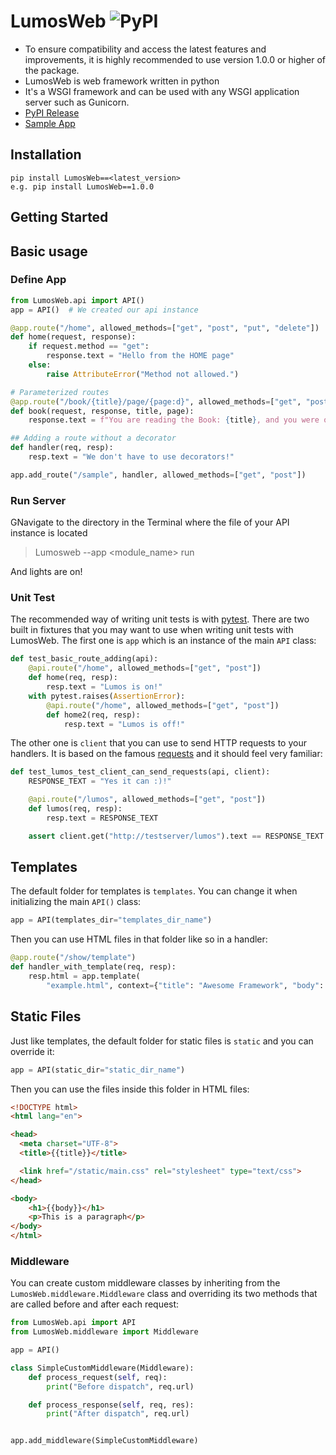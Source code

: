 # LumosWeb ![PyPI](https://img.shields.io/pypi/v/LumosWeb.svg)

- To ensure compatibility and access the latest features and improvements, it is highly recommended to use version 1.0.0 or higher of the package. 
- LumosWeb is web framework written in python
- It's a WSGI framework and can be used with any WSGI application server such as Gunicorn.
- [PyPI Release](https://pypi.org/project/LumosWeb/)
- [Sample App](https://github.com/Sddilora/LumosWeb-SampleApp)



## Installation
```shell
pip install LumosWeb==<latest_version>
e.g. pip install LumosWeb==1.0.0
```

## Getting Started

## Basic usage

### Define App

```python
from LumosWeb.api import API()
app = API()  # We created our api instance
```

```python
@app.route("/home", allowed_methods=["get", "post", "put", "delete"])
def home(request, response):
    if request.method == "get":
        response.text = "Hello from the HOME page"
    else:
        raise AttributeError("Method not allowed.")

# Parameterized routes
@app.route("/book/{title}/page/{page:d}", allowed_methods=["get", "post"])
def book(request, response, title, page):
    response.text = f"You are reading the Book: {title}, and you were on Page: {page}"

## Adding a route without a decorator
def handler(req, resp):
    resp.text = "We don't have to use decorators!"

app.add_route("/sample", handler, allowed_methods=["get", "post"])


```
### Run Server 
GNavigate to the directory in the Terminal where the file of your API instance is located
> Lumosweb --app <module_name> run

And lights are on!

### Unit Test

The recommended way of writing unit tests is with [pytest](https://docs.pytest.org/en/latest/). There are two built in fixtures
that you may want to use when writing unit tests with LumosWeb. The first one is `app` which is an instance of the main `API` class:
```python
def test_basic_route_adding(api):
    @api.route("/home", allowed_methods=["get", "post"])
    def home(req, resp):
        resp.text = "Lumos is on!"
    with pytest.raises(AssertionError):
        @api.route("/home", allowed_methods=["get", "post"])
        def home2(req, resp):
            resp.text = "Lumos is off!"
```
The other one is `client` that you can use to send HTTP requests to your handlers. It is based on the famous [requests](https://requests.readthedocs.io/) and it should feel very familiar:
```python
def test_lumos_test_client_can_send_requests(api, client):
    RESPONSE_TEXT = "Yes it can :)!"

    @api.route("/lumos", allowed_methods=["get", "post"])
    def lumos(req, resp):
        resp.text = RESPONSE_TEXT

    assert client.get("http://testserver/lumos").text == RESPONSE_TEXT

```

## Templates
The default folder for templates is `templates`. You can change it when initializing the main `API()` class:
```python
app = API(templates_dir="templates_dir_name")
```
Then you can use HTML files in that folder like so in a handler:

```python
@app.route("/show/template")
def handler_with_template(req, resp):
    resp.html = app.template(
        "example.html", context={"title": "Awesome Framework", "body": "welcome to the future!"})
```

## Static Files

Just like templates, the default folder for static files is `static` and you can override it:
```python
app = API(static_dir="static_dir_name")
```
Then you can use the files inside this folder in HTML files:
```html
<!DOCTYPE html>
<html lang="en">

<head>
  <meta charset="UTF-8">
  <title>{{title}}</title>

  <link href="/static/main.css" rel="stylesheet" type="text/css">
</head>

<body>
    <h1>{{body}}</h1>
    <p>This is a paragraph</p>
</body>
</html>
 ```

 ### Middleware
You can create custom middleware classes by inheriting from the `LumosWeb.middleware.Middleware` class and overriding its two methods
that are called before and after each request:

```python
from LumosWeb.api import API
from LumosWeb.middleware import Middleware

app = API()

class SimpleCustomMiddleware(Middleware):
    def process_request(self, req):
        print("Before dispatch", req.url)

    def process_response(self, req, res):
        print("After dispatch", req.url)


app.add_middleware(SimpleCustomMiddleware)
```